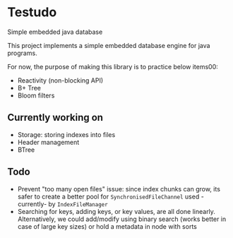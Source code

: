 # Testudo
Simple embedded java database

This project implements a simple embedded database engine for java programs.

For now, the purpose of making this library is to practice below items00:

- Reactivity (non-blocking API)
- B+ Tree
- Bloom filters


## Currently working on

- Storage: storing indexes into files
- Header management
- BTree

## Todo

- Prevent "too many open files" issue: since index chunks can grow, its safer to create a better pool for `SynchronisedFileChannel` used -currently- by `IndexFileManager`
- Searching for keys, adding keys, or key values, are all done linearly. Alternatively, we could add/modify using binary search (works better in case of large key sizes) or hold a metadata in node with sorts

